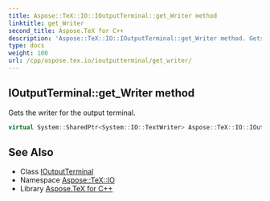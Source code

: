 ```yaml
---
title: Aspose::TeX::IO::IOutputTerminal::get_Writer method
linktitle: get_Writer
second_title: Aspose.TeX for C++
description: 'Aspose::TeX::IO::IOutputTerminal::get_Writer method. Gets the writer for the output terminal in C++.'
type: docs
weight: 100
url: /cpp/aspose.tex.io/ioutputterminal/get_writer/
---
```

## IOutputTerminal::get_Writer method


Gets the writer for the output terminal.

```cpp
virtual System::SharedPtr<System::IO::TextWriter> Aspose::TeX::IO::IOutputTerminal::get_Writer()=0
```

## See Also

* Class [IOutputTerminal](../)
* Namespace [Aspose::TeX::IO](../../)
* Library [Aspose.TeX for C++](../../../)
